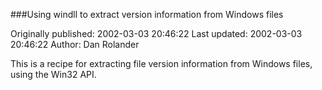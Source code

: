 ###Using windll to extract version information from Windows files

Originally published: 2002-03-03 20:46:22
Last updated: 2002-03-03 20:46:22
Author: Dan Rolander

This is a recipe for extracting file version information from Windows files, using the Win32 API.